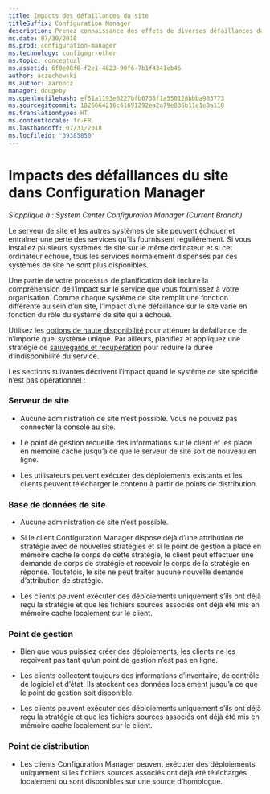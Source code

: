 ```yaml
---
title: Impacts des défaillances du site
titleSuffix: Configuration Manager
description: Prenez connaissance des effets de diverses défaillances dans un site Configuration Manager.
ms.date: 07/30/2018
ms.prod: configuration-manager
ms.technology: configmgr-other
ms.topic: conceptual
ms.assetid: 6f0e08f8-f2e1-4823-90f6-7b1f4341eb46
author: aczechowski
ms.author: aaroncz
manager: dougeby
ms.openlocfilehash: ef51a1193e6227bfb6738f1a550128bbba983773
ms.sourcegitcommit: 1826664216c61691292ea2a79e836b11e1e8a118
ms.translationtype: HT
ms.contentlocale: fr-FR
ms.lasthandoff: 07/31/2018
ms.locfileid: "39385850"
---
```

# <a name="site-failure-impacts-in-configuration-manager"></a>Impacts des défaillances du site dans Configuration Manager

*S’applique à : System Center Configuration Manager (Current Branch)*

Le serveur de site et les autres systèmes de site peuvent échouer et entraîner une perte des services qu’ils fournissent régulièrement. Si vous installez plusieurs systèmes de site sur le même ordinateur et si cet ordinateur échoue, tous les services normalement dispensés par ces systèmes de site ne sont plus disponibles.

Une partie de votre processus de planification doit inclure la compréhension de l’impact sur le service que vous fournissez à votre organisation. Comme chaque système de site remplit une fonction différente au sein d’un site, l’impact d’une défaillance sur le site varie en fonction du rôle du système de site qui a échoué. 

Utilisez les [options de haute disponibilité](/sccm/core/servers/deploy/configure/high-availability-options) pour atténuer la défaillance de n’importe quel système unique. Par ailleurs, planifiez et appliquez une stratégie de [sauvegarde et récupération](/sccm/core/servers/manage/backup-and-recovery) pour réduire la durée d’indisponibilité du service.

Les sections suivantes décrivent l’impact quand le système de site spécifié n’est pas opérationnel :


### <a name="site-server"></a>Serveur de site

- Aucune administration de site n’est possible. Vous ne pouvez pas connecter la console au site.  

- Le point de gestion recueille des informations sur le client et les place en mémoire cache jusqu’à ce que le serveur de site soit de nouveau en ligne.  

- Les utilisateurs peuvent exécuter des déploiements existants et les clients peuvent télécharger le contenu à partir de points de distribution.  


### <a name="site-database"></a>Base de données de site

- Aucune administration de site n’est possible.  

- Si le client Configuration Manager dispose déjà d’une attribution de stratégie avec de nouvelles stratégies et si le point de gestion a placé en mémoire cache le corps de cette stratégie, le client peut effectuer une demande de corps de stratégie et recevoir le corps de la stratégie en réponse. Toutefois, le site ne peut traiter aucune nouvelle demande d’attribution de stratégie.  

- Les clients peuvent exécuter des déploiements uniquement s’ils ont déjà reçu la stratégie et que les fichiers sources associés ont déjà été mis en mémoire cache localement sur le client.  


### <a name="management-point"></a>Point de gestion

- Bien que vous puissiez créer des déploiements, les clients ne les reçoivent pas tant qu’un point de gestion n’est pas en ligne.  

- Les clients collectent toujours des informations d’inventaire, de contrôle de logiciel et d’état. Ils stockent ces données localement jusqu’à ce que le point de gestion soit disponible.  

- Les clients peuvent exécuter des déploiements uniquement s’ils ont déjà reçu la stratégie et que les fichiers sources associés ont déjà été mis en mémoire cache localement sur le client.  


### <a name="distribution-point"></a>Point de distribution

- Les clients Configuration Manager peuvent exécuter des déploiements uniquement si les fichiers sources associés ont déjà été téléchargés localement ou sont disponibles sur une source d’homologue.

